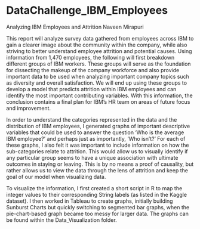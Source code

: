 # DataChallenge_IBM_Employees

Analyzing IBM Employees and Attrition
Naveen Mirapuri

This report will analyze survey data gathered from employees across IBM to gain a clearer image about the community within the company, while also striving to better understand employee attrition and potential causes. Using information from 1,470 employees, the following will first breakdown different groups of IBM workers. These groups will serve as the foundation for dissecting the makeup of the company workforce and also provide important data to be used when analyzing important company topics such as diversity and overall satisfaction. We will end up using these groups to develop a model that predicts attrition within IBM employees and can identify the most important contributing variables. With this information, the conclusion contains a final plan for IBM’s HR team on areas of future focus and improvement. 

In order to understand the categories represented in the data and the distribution of IBM employees, I generated graphs of important descriptive variables that could be used to answer the question ‘Who is the average IBM employee?’ and perhaps just as importantly, ‘Who isn’t?’ For each of these graphs, I also felt it was important to include information on how the sub-categories relate to attrition. This would allow us to visually identify if any particular group seems to have a unique association with ultimate outcomes in staying or leaving. This is by no means a proof of causality, but rather allows us to view the data through the lens of attrition and keep the goal of our model when visualizing data. 

To visualize the information, I first created a short script in R to map the integer values to their corresponding String labels (as listed in the Kaggle dataset). I then worked in Tableau to create graphs, initially building Sunburst Charts but quickly switching to segmented bar graphs, when the pie-chart-based graph became too messy for larger data. The graphs can be found within the Data_Visualization folder.
